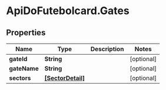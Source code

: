 # ApiDoFutebolcard.Gates

## Properties
Name | Type | Description | Notes
------------ | ------------- | ------------- | -------------
**gateId** | **String** |  | [optional] 
**gateName** | **String** |  | [optional] 
**sectors** | [**[SectorDetail]**](SectorDetail.md) |  | [optional] 


